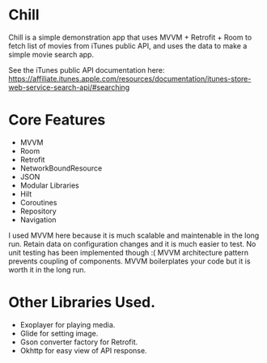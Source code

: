 # Chill

Chill is a simple demonstration app that uses MVVM + Retrofit + Room to fetch list of movies from iTunes public API, and uses the data to make a simple movie search app. 

See the iTunes public API documentation here: https://affiliate.itunes.apple.com/resources/documentation/itunes-store-web-service-search-api/#searching

# Core Features
- MVVM
- Room
- Retrofit
- NetworkBoundResource
- JSON
- Modular Libraries
- Hilt
- Coroutines
- Repository
- Navigation

I used MVVM here because it is much scalable and maintenable in the long run. Retain data on configuration changes and it is much easier to test. No unit testing has been implemented though :( MVVM architecture pattern prevents coupling of components. MVVM boilerplates your code but it is worth it in the long run.

# Other Libraries Used.
- Exoplayer for playing media.
- Glide for setting image.
- Gson converter factory for Retrofit.
- Okhttp for easy view of API response.
